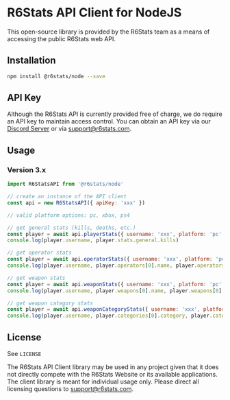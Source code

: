 # R6Stats API Client for NodeJS

This open-source library is provided by the R6Stats team as a means of accessing the public R6Stats web API.

## Installation

```bash
npm install @r6stats/node --save
```

## API Key

Although the R6Stats API is currently provided free of charge, we do require an API key to maintain access control. You can obtain an API key via our [Discord Server](https://discord.com/invite/pUdraS3) or via [support@r6stats.com](support@r6stats.com).

## Usage

### Version 3.x

```js
import R6StatsAPI from '@r6stats/node'

// create an instance of the API client
const api = new R6StatsAPI({ apiKey: 'xxx' })
```

```js
// valid platform options: pc, xbox, ps4

// get general stats (kills, deaths, etc.)
const player = await api.playerStats({ username: 'xxx', platform: 'pc' })
console.log(player.username, player.stats.general.kills)

// get operator stats
const player = await api.operatorStats({ username: 'xxx', platform: 'pc' })
console.log(player.username, player.operators[0].name, player.operators[0].kills)

// get weapon stats
const player = await api.weaponStats({ username: 'xxx', platform: 'pc' })
console.log(player.username, player.weapons[0].name, player.weapons[0].kills)

// get weapon category stats
const player = await api.weaponCategoryStats({ username: 'xxx', platform: 'pc' })
console.log(player.username, player.categories[0].category, player.categories[0].kills)
```

## License

See `LICENSE`

The R6Stats API Client library may be used in any project given that it does not directly compete with the R6Stats Website or its available applications. The client library is meant for individual usage only. Please direct all licensing questions to [support@r6stats.com](mailto:support@r6stats.com).
